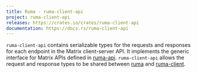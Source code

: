 ```yaml
---
title: Ruma - ruma-client-api
project: ruma-client-api
releases: https://crates.io/crates/ruma-client-api
documentation: https://docs.rs/ruma-client-api
---
```


`ruma-client-api` contains serializable types for the requests and responses for each endpoint in the Matrix client-server API.
It implements the generic interface for Matrix APIs defined in [ruma-api](/projects/ruma-api/).
`ruma-client-api` allows the request and response types to be shared between [ruma](/projects/ruma/) and [ruma-client](/projects/ruma-client/).
